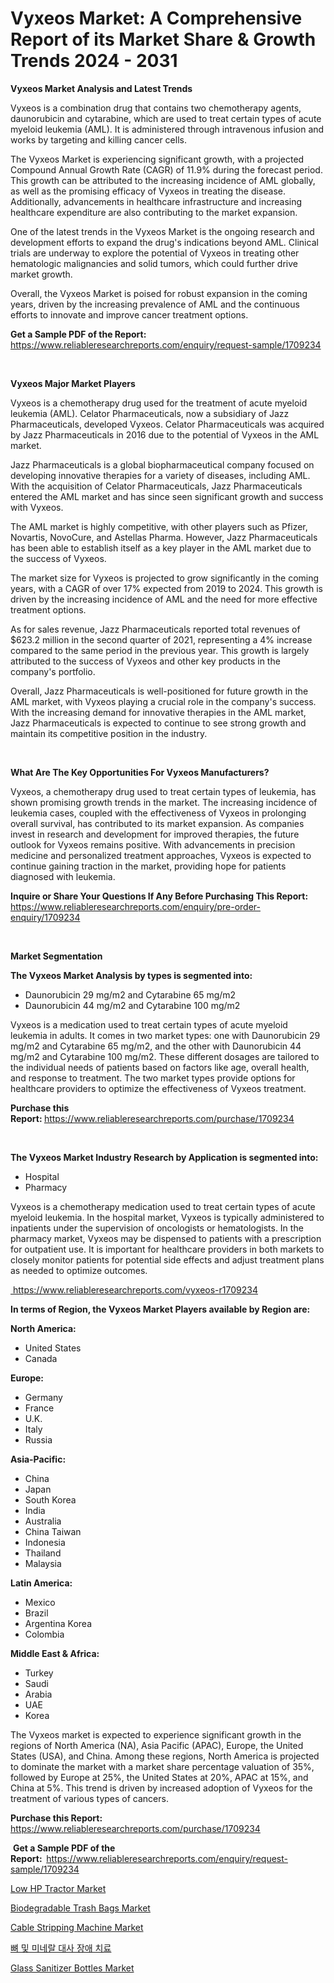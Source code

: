 <p><h1>Vyxeos Market: A Comprehensive Report of its Market Share & Growth Trends 2024 - 2031</h1></p><p><strong>Vyxeos Market Analysis and Latest Trends</strong></p>
<p><p>Vyxeos is a combination drug that contains two chemotherapy agents, daunorubicin and cytarabine, which are used to treat certain types of acute myeloid leukemia (AML). It is administered through intravenous infusion and works by targeting and killing cancer cells.</p><p>The Vyxeos Market is experiencing significant growth, with a projected Compound Annual Growth Rate (CAGR) of 11.9% during the forecast period. This growth can be attributed to the increasing incidence of AML globally, as well as the promising efficacy of Vyxeos in treating the disease. Additionally, advancements in healthcare infrastructure and increasing healthcare expenditure are also contributing to the market expansion.</p><p>One of the latest trends in the Vyxeos Market is the ongoing research and development efforts to expand the drug's indications beyond AML. Clinical trials are underway to explore the potential of Vyxeos in treating other hematologic malignancies and solid tumors, which could further drive market growth.</p><p>Overall, the Vyxeos Market is poised for robust expansion in the coming years, driven by the increasing prevalence of AML and the continuous efforts to innovate and improve cancer treatment options.</p></p>
<p><strong>Get a Sample PDF of the Report:&nbsp;</strong> <a href="https://www.reliableresearchreports.com/enquiry/request-sample/1709234">https://www.reliableresearchreports.com/enquiry/request-sample/1709234</a></p>
<p>&nbsp;</p>
<p><strong>Vyxeos Major Market Players</strong></p>
<p><p>Vyxeos is a chemotherapy drug used for the treatment of acute myeloid leukemia (AML). Celator Pharmaceuticals, now a subsidiary of Jazz Pharmaceuticals, developed Vyxeos. Celator Pharmaceuticals was acquired by Jazz Pharmaceuticals in 2016 due to the potential of Vyxeos in the AML market.</p><p>Jazz Pharmaceuticals is a global biopharmaceutical company focused on developing innovative therapies for a variety of diseases, including AML. With the acquisition of Celator Pharmaceuticals, Jazz Pharmaceuticals entered the AML market and has since seen significant growth and success with Vyxeos.</p><p>The AML market is highly competitive, with other players such as Pfizer, Novartis, NovoCure, and Astellas Pharma. However, Jazz Pharmaceuticals has been able to establish itself as a key player in the AML market due to the success of Vyxeos.</p><p>The market size for Vyxeos is projected to grow significantly in the coming years, with a CAGR of over 17% expected from 2019 to 2024. This growth is driven by the increasing incidence of AML and the need for more effective treatment options.</p><p>As for sales revenue, Jazz Pharmaceuticals reported total revenues of $623.2 million in the second quarter of 2021, representing a 4% increase compared to the same period in the previous year. This growth is largely attributed to the success of Vyxeos and other key products in the company's portfolio.</p><p>Overall, Jazz Pharmaceuticals is well-positioned for future growth in the AML market, with Vyxeos playing a crucial role in the company's success. With the increasing demand for innovative therapies in the AML market, Jazz Pharmaceuticals is expected to continue to see strong growth and maintain its competitive position in the industry.</p></p>
<p>&nbsp;</p>
<p><strong>What Are The Key Opportunities For Vyxeos Manufacturers?</strong></p>
<p><p>Vyxeos, a chemotherapy drug used to treat certain types of leukemia, has shown promising growth trends in the market. The increasing incidence of leukemia cases, coupled with the effectiveness of Vyxeos in prolonging overall survival, has contributed to its market expansion. As companies invest in research and development for improved therapies, the future outlook for Vyxeos remains positive. With advancements in precision medicine and personalized treatment approaches, Vyxeos is expected to continue gaining traction in the market, providing hope for patients diagnosed with leukemia.</p></p>
<p><strong>Inquire or Share Your Questions If Any Before Purchasing This Report:</strong> <a href="https://www.reliableresearchreports.com/enquiry/pre-order-enquiry/1709234">https://www.reliableresearchreports.com/enquiry/pre-order-enquiry/1709234</a></p>
<p>&nbsp;</p>
<p><strong>Market Segmentation</strong></p>
<p><strong>The Vyxeos Market Analysis by types is segmented into:</strong></p>
<p><ul><li>Daunorubicin 29 mg/m2 and Cytarabine 65 mg/m2</li><li>Daunorubicin 44 mg/m2 and Cytarabine 100 mg/m2</li></ul></p>
<p><p>Vyxeos is a medication used to treat certain types of acute myeloid leukemia in adults. It comes in two market types: one with Daunorubicin 29 mg/m2 and Cytarabine 65 mg/m2, and the other with Daunorubicin 44 mg/m2 and Cytarabine 100 mg/m2. These different dosages are tailored to the individual needs of patients based on factors like age, overall health, and response to treatment. The two market types provide options for healthcare providers to optimize the effectiveness of Vyxeos treatment.</p></p>
<p><strong>Purchase this Report:&nbsp;</strong><a href="https://www.reliableresearchreports.com/purchase/1709234">https://www.reliableresearchreports.com/purchase/1709234</a></p>
<p>&nbsp;</p>
<p><strong>The Vyxeos Market Industry Research by Application is segmented into:</strong></p>
<p><ul><li>Hospital</li><li>Pharmacy</li></ul></p>
<p><p>Vyxeos is a chemotherapy medication used to treat certain types of acute myeloid leukemia. In the hospital market, Vyxeos is typically administered to inpatients under the supervision of oncologists or hematologists. In the pharmacy market, Vyxeos may be dispensed to patients with a prescription for outpatient use. It is important for healthcare providers in both markets to closely monitor patients for potential side effects and adjust treatment plans as needed to optimize outcomes.</p></p>
<p><a href="https://www.reliableresearchreports.com/vyxeos-r1709234">&nbsp;https://www.reliableresearchreports.com/vyxeos-r1709234</a></p>
<p><strong>In terms of Region, the Vyxeos Market Players available by Region are:</strong></p>
<p>
    <p> <strong> North America: </strong>
        <ul>
            <li>United States</li>
            <li>Canada</li>
        </ul>
        </p> 
    <p> <strong> Europe: </strong>
        <ul>
            <li>Germany</li>
            <li>France</li>
            <li>U.K.</li>
            <li>Italy</li>
            <li>Russia</li>
        </ul>
        </p> 
    <p> <strong> Asia-Pacific: </strong>
        <ul>
            <li>China</li>
            <li>Japan</li>
            <li>South Korea</li>
            <li>India</li>
            <li>Australia</li>
            <li>China Taiwan</li>
            <li>Indonesia</li>
            <li>Thailand</li>
            <li>Malaysia</li>
        </ul>
        </p> 
    <p> <strong> Latin America: </strong>
        <ul>
            <li>Mexico</li>
            <li>Brazil</li>
            <li>Argentina Korea</li>
            <li>Colombia</li>
        </ul>
        </p> 
    <p> <strong> Middle East & Africa: </strong>
        <ul>
            <li>Turkey</li>
            <li>Saudi</li>
            <li>Arabia</li>
            <li>UAE</li>
            <li>Korea</li>
        </ul>
    </p>
    </p>
<p><p>The Vyxeos market is expected to experience significant growth in the regions of North America (NA), Asia Pacific (APAC), Europe, the United States (USA), and China. Among these regions, North America is projected to dominate the market with a market share percentage valuation of 35%, followed by Europe at 25%, the United States at 20%, APAC at 15%, and China at 5%. This trend is driven by increased adoption of Vyxeos for the treatment of various types of cancers.</p></p>
<p><strong>Purchase this Report: </strong><a href="https://www.reliableresearchreports.com/purchase/1709234">https://www.reliableresearchreports.com/purchase/1709234</a></p>
<p>&nbsp;<strong>Get a Sample PDF of the Report:&nbsp;&nbsp;</strong><a href="https://www.reliableresearchreports.com/enquiry/request-sample/1709234">https://www.reliableresearchreports.com/enquiry/request-sample/1709234</a></p>
<p><strong></strong></p>
<p><p><a href="https://medium.com/@bessiperez20/low-hp-tractor-market-emerging-trends-and-future-prospects-for-period-from-2024-to-2031-bbb71583d5ec">Low HP Tractor Market</a></p><p><a href="https://github.com/maudAbbott7/Market-Research-Report-List-2/blob/main/biodegradable-trash-bags-market.md">Biodegradable Trash Bags Market</a></p><p><a href="https://medium.com/@kimvicki3211/global-cable-stripping-machine-market-by-product-type-by-application-by-region-and-companies-9e25da925692">Cable Stripping Machine Market</a></p><p><a href="https://github.com/nigaleamar09/Market-Research-Report-List-2/blob/main/132930683874.md">뼈 및 미네랄 대사 장애 치료</a></p><p><a href="https://github.com/mancsybtousav/Market-Research-Report-List-3/blob/main/glass-sanitizer-bottles-market.md">Glass Sanitizer Bottles Market</a></p></p>